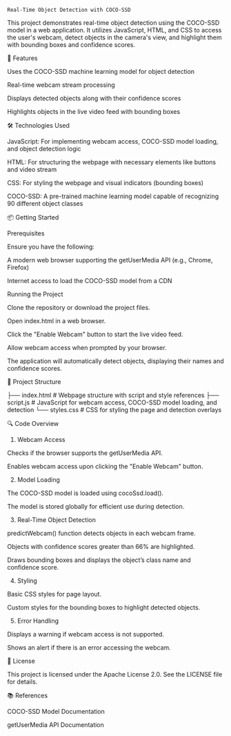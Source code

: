 `Real-Time Object Detection with COCO-SSD`

This project demonstrates real-time object detection using the COCO-SSD model in a web application. It utilizes JavaScript, HTML, and CSS to access the user's webcam, detect objects in the camera's view, and highlight them with bounding boxes and confidence scores.

🚀 Features

Uses the COCO-SSD machine learning model for object detection

Real-time webcam stream processing

Displays detected objects along with their confidence scores

Highlights objects in the live video feed with bounding boxes

🛠️ Technologies Used

JavaScript: For implementing webcam access, COCO-SSD model loading, and object detection logic

HTML: For structuring the webpage with necessary elements like buttons and video stream

CSS: For styling the webpage and visual indicators (bounding boxes)

COCO-SSD: A pre-trained machine learning model capable of recognizing 90 different object classes

📦 Getting Started

Prerequisites

Ensure you have the following:

A modern web browser supporting the getUserMedia API (e.g., Chrome, Firefox)

Internet access to load the COCO-SSD model from a CDN

Running the Project

Clone the repository or download the project files.

Open index.html in a web browser.

Click the "Enable Webcam" button to start the live video feed.

Allow webcam access when prompted by your browser.

The application will automatically detect objects, displaying their names and confidence scores.

📁 Project Structure

├── index.html        # Webpage structure with script and style references
├── script.js         # JavaScript for webcam access, COCO-SSD model loading, and detection
└── styles.css        # CSS for styling the page and detection overlays

🔍 Code Overview

1. Webcam Access

Checks if the browser supports the getUserMedia API.

Enables webcam access upon clicking the "Enable Webcam" button.

2. Model Loading

The COCO-SSD model is loaded using cocoSsd.load().

The model is stored globally for efficient use during detection.

3. Real-Time Object Detection

predictWebcam() function detects objects in each webcam frame.

Objects with confidence scores greater than 66% are highlighted.

Draws bounding boxes and displays the object’s class name and confidence score.

4. Styling

Basic CSS styles for page layout.

Custom styles for the bounding boxes to highlight detected objects.

5. Error Handling

Displays a warning if webcam access is not supported.

Shows an alert if there is an error accessing the webcam.

📄 License

This project is licensed under the Apache License 2.0. See the LICENSE file for details.

📚 References

COCO-SSD Model Documentation

getUserMedia API Documentation

